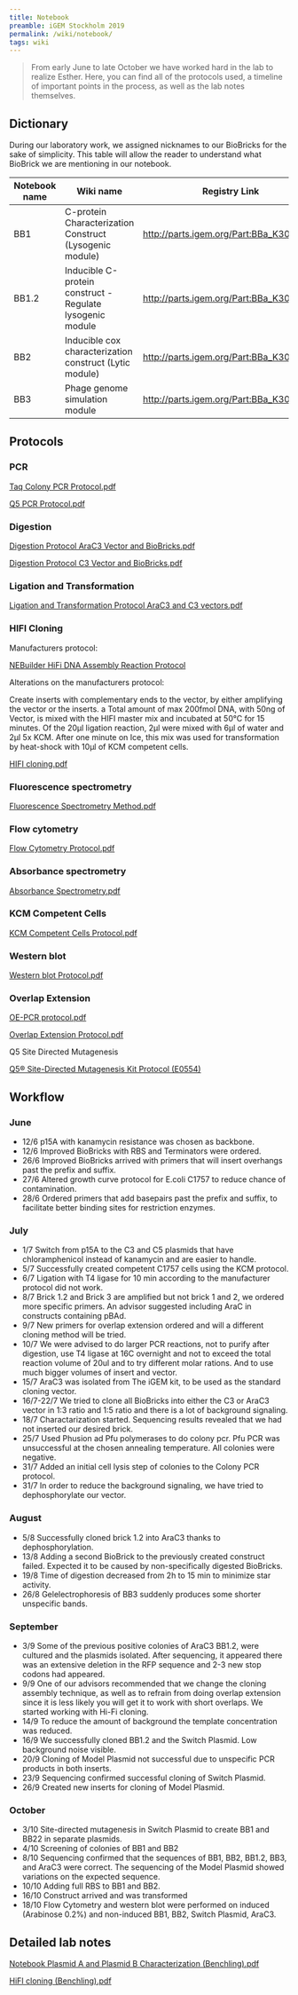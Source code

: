 ```yaml
---
title: Notebook
preamble: iGEM Stockholm 2019
permalink: /wiki/notebook/
tags: wiki
---
```


> From early June to late October we have worked hard in the lab to realize Esther. Here, you can find all of the protocols used, a timeline of important points in the process, as well as the lab notes themselves.

## Dictionary

During our laboratory work, we assigned nicknames to our BioBricks for the sake of simplicity. This table will allow the reader to understand what BioBrick we are mentioning in our notebook.

| Notebook name | Wiki name                                                 | Registry Link                           |
| ------------- | --------------------------------------------------------- | --------------------------------------- |
| BB1           | C-protein Characterization Construct (Lysogenic module)   | http://parts.igem.org/Part:BBa_K3024004 |
| BB1.2         | Inducible C-protein construct - Regulate lysogenic module | http://parts.igem.org/Part:BBa_K3024009 |
| BB2           | Inducible cox characterization construct (Lytic module)   | http://parts.igem.org/Part:BBa_K3024011 |
| BB3           | Phage genome simulation module                            | http://parts.igem.org/Part:BBa_K3024012 |

## Protocols

### PCR

[Taq Colony PCR Protocol.pdf](https://2019.igem.org/wiki/images/1/10/T--Stockholm--Taq_Colony_PCR_Protocol.pdf)

[Q5 PCR Protocol.pdf](https://2019.igem.org/wiki/images/1/1f/T--Stockholm--Q5_PCR_Protocol.pdf)

### Digestion

[Digestion Protocol AraC3 Vector and BioBricks.pdf](https://2019.igem.org/wiki/images/9/94/T--Stockholm--Digestion_Protocol_AraC3_Vector_and_BioBricks.pdf)

[Digestion Protocol C3 Vector and BioBricks.pdf](https://2019.igem.org/wiki/images/e/eb/T--Stockholm--Digestion_Protocol_C3_Vector_and_BioBricks.pdf)

### Ligation and Transformation

[Ligation and Transformation Protocol AraC3 and C3 vectors.pdf](https://2019.igem.org/wiki/images/7/70/T--Stockholm--Ligation_and_Transformation_Protocol_AraC3_and_C3_vectors.pdf)

### HIFI Cloning

Manufacturers protocol:

[NEBuilder HiFi DNA Assembly Reaction Protocol](https://international.neb.com/protocols/2014/11/26/nebuilder-hifi-dna-assembly-reaction-protocol)

Alterations on the manufacturers protocol:

Create inserts with complementary ends to the vector, by either amplifying the vector or the inserts. a Total amount of max 200fmol DNA, with 50ng of Vector, is mixed with the HIFI master mix and incubated at 50°C for 15 minutes. Of the 20µl ligation reaction, 2µl were mixed with 6µl of water and 2µl 5x KCM. After one minute on Ice, this mix was used for transformation by heat-shock with 10µl of KCM competent cells.

[HIFI cloning.pdf](https://2019.igem.org/wiki/images/0/04/T--Stockholm--HIFI_cloning.pdf)

### Fluorescence spectrometry

[Fluorescence Spectrometry Method.pdf](https://2019.igem.org/wiki/images/c/c6/T--Stockholm--Fluorescence_Spectrometry_Method.pdf)

### Flow cytometry

[Flow Cytometry Protocol.pdf](https://2019.igem.org/wiki/images/7/73/T--Stockholm--Flow_Cytometry_Protocol.pdf)

### Absorbance spectrometry

[Absorbance Spectrometry.pdf](https://2019.igem.org/wiki/images/4/47/T--Stockholm--Absorbance_Spectrometry.pdf)

### KCM Competent Cells

[KCM Competent Cells Protocol.pdf](https://2019.igem.org/wiki/images/7/75/T--Stockholm--KCM_Competent_Cells_Protocol.pdf)

### Western blot

[Western blot Protocol.pdf](https://2019.igem.org/wiki/images/0/0b/T--Stockholm--Western_Blot.pdf)

### Overlap Extension

[OE-PCR protocol.pdf](https://2019.igem.org/wiki/images/3/3b/T--Stockholm--OE-PCR_protocol.pdf)

[Overlap Extension Protocol.pdf](https://2019.igem.org/wiki/images/6/69/T--Stockholm--Overlap_Extension_Protocol.pdf)

Q5 Site Directed Mutagenesis

[Q5® Site-Directed Mutagenesis Kit Protocol (E0554)](https://international.neb.com/protocols/2013/01/26/q5-site-directed-mutagenesis-kit-protocol-e0554)

## Workflow

### June

-   12/6 p15A with kanamycin resistance was chosen as backbone.
-   12/6 Improved BioBricks with RBS and Terminators were ordered.
-   26/6 Improved BioBricks arrived with primers that will insert overhangs past the prefix and suffix.
-   27/6 Altered growth curve protocol for E.coli C1757 to reduce chance of contamination.
-   28/6 Ordered primers that add basepairs past the prefix and suffix, to facilitate better binding sites for restriction enzymes.

### July

-   1/7 Switch from p15A to the C3 and C5 plasmids that have chloramphenicol instead of kanamycin and are easier to handle.
-   5/7 Successfully created competent C1757 cells using the KCM protocol.
-   6/7 Ligation with T4 ligase for 10 min according to the manufacturer protocol did not work.
-   8/7 Brick 1.2 and Brick 3 are amplified but not brick 1 and 2, we ordered more specific primers. An advisor suggested including AraC in constructs containing pBAd.
-   9/7 New primers for overlap extension ordered and will a different cloning method will be tried.
-   10/7 We were advised to do larger PCR reactions, not to purify after digestion, use T4 ligase at 16C overnight and not to exceed the total reaction volume of 20ul and to try different molar rations. And to use much bigger volumes of insert and vector.
-   15/7 AraC3 was isolated from The iGEM kit, to be used as the standard cloning vector.
-   16/7-22/7 We tried to clone all BioBricks into either the C3 or AraC3 vector in 1:3 ratio and 1:5 ratio and there is a lot of background signaling.
-   18/7 Charactarization started. Sequencing results revealed that we had not inserted our desired brick.
-   25/7 Used Phusion ad Pfu polymerases to do colony pcr. Pfu PCR was unsuccessful at the chosen annealing temperature. All colonies were negative.
-   31/7 Added an initial cell lysis step of colonies to the Colony PCR protocol.
-   31/7 In order to reduce the background signaling, we have tried to dephosphorylate our vector.

### August

-   5/8 Successfully cloned brick 1.2 into AraC3 thanks to dephosphorylation.
-   13/8 Adding a second BioBrick to the previously created construct failed. Expected it to be caused by non-specifically digested BioBricks.
-   19/8 Time of digestion decreased from 2h to 15 min to minimize star activity.
-   26/8 Gelelectrophoresis of BB3 suddenly produces some shorter unspecific bands.

### September

-   3/9 Some of the previous positive colonies of AraC3 BB1.2, were cultured and the plasmids isolated. After sequencing, it appeared there was an extensive deletion in the RFP sequence and 2-3 new stop codons had appeared.
-   9/9 One of our advisors recommended that we change the cloning assembly technique, as well as to refrain from doing overlap extension since it is less likely you will get it to work with short overlaps. We started working with Hi-Fi cloning.
-   14/9 To reduce the amount of background the template concentration was reduced.
-   16/9 We successfully cloned BB1.2 and the Switch Plasmid. Low background noise visible.
-   20/9 Cloning of Model Plasmid not successful due to unspecific PCR products in both inserts.
-   23/9 Sequencing confirmed successful cloning of Switch Plasmid.
-   26/9 Created new inserts for cloning of Model Plasmid.

### October

-   3/10 Site-directed mutagenesis in Switch Plasmid to create BB1 and BB22 in separate plasmids.
-   4/10 Screening of colonies of BB1 and BB2
-   8/10 Sequencing confirmed that the sequences of BB1, BB2, BB1.2, BB3, and AraC3 were correct. The sequencing of the Model Plasmid showed variations on the expected sequence.
-   10/10 Adding full RBS to BB1 and BB2.
-   16/10 Construct arrived and was transformed
-   18/10 Flow Cytometry and western blot were performed on induced (Arabinose 0.2%) and non-induced BB1, BB2, Switch Plasmid, AraC3.

## Detailed lab notes

[Notebook Plasmid A and Plasmid B Characterization (Benchling).pdf](https://2019.igem.org/wiki/images/8/8e/T--Stockholm--notebook-plasmid-a-and-plasmid-b-characterization.pdf)

[HiFI cloning (Benchling).pdf](https://2019.igem.org/wiki/images/3/31/T--Stockholm--notebook-hifi-cloning.pdf)

